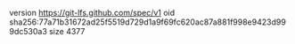 version https://git-lfs.github.com/spec/v1
oid sha256:77a71b31672ad25f5519d729d1a9f69fc620ac87a881f998e9423d999dc530a3
size 4377
